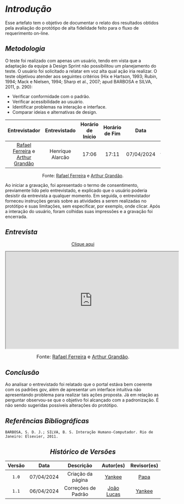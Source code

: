 # <a>*Introdução*</a>

Esse artefato tem o objetivo de documentar o relato dos resultados obtidos pela avaliação do protótipo de alta fidelidade feito para o fluxo de requerimento on-line.

## <a>*Metodologia*</a>

O teste foi realizado com apenas um usuário, tendo em vista que a adaptação da equipe à Design Sprint não possibilitou um planejamento do teste. O usuário foi solicitado a relatar em voz alta qual ação iria realizar. O teste objetivou atender aos seguintes critérios (Hix e Hartson, 1993; Rubin, 1994; Mack e Nielsen, 1994; Sharp et al., 2007; apud BARBOSA e SILVA, 2011, p. 290):

* Verificar conformidade com o padrão.
* Verificar acessibilidade ao usuário.
* Identificar problemas na interação e interface.
* Comparar ideias e alternativas de design.
  
<center>

|                                             Entrevistador                                             |   Entrevistado   | Horário de Início | Horário de Fim |    Data    |                                                                                                           Local                                                                                                            |
| :---------------------------------------------------------------------------------------------------: | :--------------: | :---------------: | :------------: | :--------: | :------------------------------------------------------------------------------------------------------------------------------------------------------------------------------------------------------------------------: |
| [Rafael Ferreira](https://github.com/RafaelCLG0) e [Arthur Grandão](https://github.com/arthurgrandao) | Henrique Alarcão |       17:06       |     17:11      | 07/04/2024 | [Microsoft Teams](https://www.google.com/url?sa=t&source=web&rct=j&opi=89978449&url=https://www.microsoft.com/pt-br/microsoft-teams/free&ved=2ahUKEwj_moXll7CFAxXgr5UCHQJKAmQQFnoECBUQAQ&usg=AOvVaw1T4J2z55tIx6ywhNp8Rn3e) |

Fonte: [Rafael Ferreira](https://github.com/RafaelCLG0) e [Arthur Grandão](https://github.com/arthurgrandao).

</center>

Ao iniciar a gravação, foi apresentado o termo de consentimento, previamente lido pelo entrevistado, e explicado que o usuário poderia desistir da entrevista a qualquer momento. Em seguida, o entrevistador forneceu instruções gerais sobre as atividades a serem realizadas no protótipo e suas limitações, sem especificar, por exemplo, onde clicar. Após a interação do usuário, foram colhidas suas impressões e a gravação foi encerrada.

## <a>*Entrevista*</a>

<p style="text-align: center"><a href="https://www.youtube.com/embed/t_IeK_xYboE?si=is4K_eRRP1CjwHZt" target="blanket">Clique aqui</a></p>

<p style="text-align: center"><iframe width="560" height="315" src="https://www.youtube.com/embed/t_IeK_xYboE?si=is4K_eRRP1CjwHZt"></iframe></p>

<font size="3"><p style="text-align: center">Fonte: [Rafael Ferreira](https://github.com/RafaelCLG0) e [Arthur Grandão](https://github.com/arthurgrandao).</p></font>

## <a>*Conclusão*</a>

Ao analisar o entrevistado foi relatado que o portal estáva bem coerente com os padrões gov, além de apresentar um interface intuitiva não apresentando problema para realizar tais ações proposta. Já em relação as perguntar observou-se que o objetivo foi alcançado com a padronização. É não sendo sugeridas possiveis alterações do protótipo.


## <a>*Referências Bibliográficas*</a>

    BARBOSA, S. D. J.; SILVA, B. S. Interação Humano-Computador. Rio de Janeiro: Elsevier, 2011.


<center>

## <a>*Histórico de Versões*</a>

| Versão |    Data    |      Descrição      |                    Autor(es)                     |             Revisor(es)             |
| :----: | :--------: | :-----------------: | :----------------------------------------------: | :---------------------------------: |
| `1.0`  | 07/04/2024 |  Criação da página  |       [Yankee](../../Subgrupos/Yankee.md)        |   [Papa](../../Subgrupos/Papa.md)   |
| `1.1`  | 06/04/2024 | Correções de Padrão | [João Lucas](https://github.com/VasconcelosJoao) | [Yankee](../../Subgrupos/Yankee.md) |

</center>